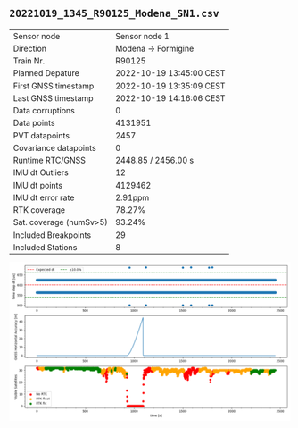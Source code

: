 
`20221019_1345_R90125_Modena_SN1.csv`
----
|                         |                          |
| ----------------------- | ------------------------ |
| Sensor node             | Sensor node 1            |
| Direction               | Modena -> Formigine      |
| Train Nr.               | R90125                   |
| Planned Depature        | 2022-10-19 13:45:00 CEST |
| First GNSS timestamp    | 2022-10-19 13:35:09 CEST |
| Last GNSS timestamp     | 2022-10-19 14:16:06 CEST |
| Data corruptions        | 0                        |
| Data points             | 4131951                  |
| PVT datapoints          | 2457                     |
| Covariance datapoints   | 0                        |
| Runtime RTC/GNSS        | 2448.85 / 2456.00 s      |
| IMU dt Outliers         | 12                       |
| IMU dt points           | 4129462                  |
| IMU dt error rate       | 2.91ppm                  |
| RTK coverage            | 78.27%                   |
| Sat. coverage (numSv>5) | 93.24%                   |
| Included Breakpoints    | 29                       |
| Included Stations       | 8                        |

![](fig/plot.png)

